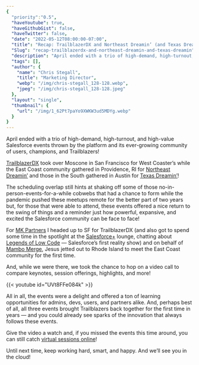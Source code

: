 ```yaml
---
{
  "priority":"0.5",
  "haveYoutube": true,
  "haveGithubGist": false,
  "haveTwitter": false,
  "date": "2022-05-12T08:00:00-07:00",
  "title": "Recap: TrailblazerDX and Northeast Dreamin’ (and Texas Dreamin’)",
  "Slug": "recap-trailblazerdx-and-northeast-dreamin-and-texas-dreamin",
  "description": "April ended with a trio of high-demand, high-turnout, and high-value Salesforce events thrown by the platform and its ever-growing…",
  "tags": [],
  "author": {
    "name": "Chris Stegall",
    "title": "Marketing Director",
    "webp": "/img/chris-stegall_128-128.webp",
    "jpeg": "/img/chris-stegall_128-128.jpeg"
  },
  "layout": "single",
  "thumbnail": {
    "url": "/img/1_62Pt7paYo9XWKW3ud5MDYg.webp"
  }
}
---
```

April ended with a trio of high-demand, high-turnout, and high-value Salesforce events thrown by the platform and its ever-growing community of users, champions, and Trailblazers!

[TrailblazerDX](https://www.salesforce.com/trailblazerdx/) took over Moscone in San Francisco for West Coaster’s while the East Coast community gathered in Providence, RI for [Northeast Dreamin’](https://northeastdreamin.com/) and those in the South gathered in Austin for [Texas Dreamin’](https://www.texasdreamin.org/)!

The scheduling overlap still hints at shaking off some of those no-in-person-events-for-a-while cobwebs that had a chance to form while the pandemic pushed these meetups remote for the better part of two years but, for those that were able to attend, these events offered a nice return to the swing of things and a reminder just how powerful, expansive, and excited the Salesforce community can be face to face!

For [MK Partners](https://www.mkpartners.com/) I headed up to SF for TrailblazerDX (and also got to spend some time in the spotlight at the [Salesforce+](https://www.salesforce.com/plus/) lounge, chatting about [Legends of Low Code](https://www.salesforce.com/plus/series/Legends_of_Low_Code) — Salesforce’s first reality show) and on behalf of [Mambo Merge](https://www.mambomerge.com/), Jesus jetted out to Rhode Island to meet the East Coast community for the first time.

And, while we were there, we took the chance to hop on a video call to compare keynotes, session offerings, highlights, and more!

{{< youtube id="UVt8FFe084k" >}}

All in all, the events were a delight and offered a ton of learning opportunities for admins, devs, users, and partners alike. And, perhaps best of all, all three events brought Trailblazers back together for the first time in years — and you could already see sparks of the innovation that always follows these events.

Give the video a watch and, if you missed the events this time around, you can still catch [virtual sessions online](https://www.salesforce.com/plus/experience/TrailblazerDX_2022/series/Best_of_TrailblazerDX/episode/episode-s1e1)!

Until next time, keep working hard, smart, and happy. And we’ll see you in the cloud!
